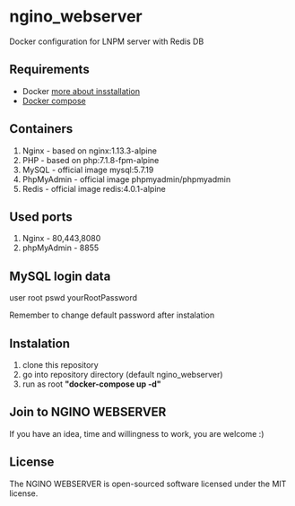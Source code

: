 # ngino_webserver
Docker configuration for LNPM server with Redis DB


## Requirements
* Docker [more about insstallation](https://docs.docker.com/engine/installation)
* [Docker compose](https://github.com/docker/compose)


## Containers
1. Nginx    - based on nginx:1.13.3-alpine
2. PHP      - based on php:7.1.8-fpm-alpine
3. MySQL    - official image mysql:5.7.19
4. PhpMyAdmin - official image phpmyadmin/phpmyadmin
5. Redis    - official image redis:4.0.1-alpine

## Used ports
1. Nginx    - 80,443,8080
2. phpMyAdmin - 8855

## MySQL login data
user root
pswd yourRootPassword

Remember to change default password after instalation

## Instalation
1. clone this repository
2. go into repository directory (default ngino_webserver)
3. run as root **"docker-compose up -d"**

## Join to NGINO WEBSERVER

If you have an idea, time and willingness to work, you are welcome :)


## License

The NGINO WEBSERVER is open-sourced software licensed under the MIT license.
